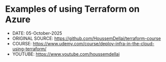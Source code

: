 # Examples of using Terraform on Azure
 - DATE: 05-October-2025
 - ORIGINAL SOURCE: https://github.com/HoussemDellai/terraform-course
 - COURSE: https://www.udemy.com/course/deploy-infra-in-the-cloud-using-terraform/
 - YOUTUBE: https://www.youtube.com/houssemdellai
